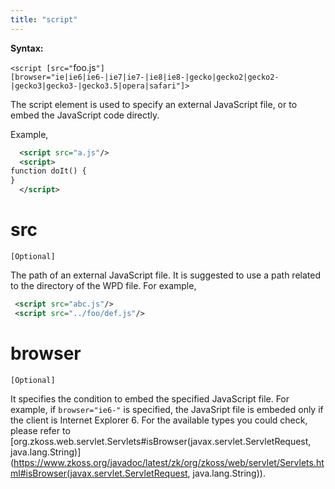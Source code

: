```yaml
---
title: "script"
---
```


**Syntax:**

`<script [src="`foo.js`"]`  
`[browser="ie|ie6|ie6-|ie7|ie7-|ie8|ie8-|gecko|gecko2|gecko2-|gecko3|gecko3-|gecko3.5|opera|safari"]>`

The script element is used to specify an external JavaScript file, or to
embed the JavaScript code directly.

Example,

```xml
  <script src="a.js"/>
  <script>
function doIt() {
}
  </script>
```

# src

`[Optional]`

The path of an external JavaScript file. It is suggested to use a path
related to the directory of the WPD file. For example,

```xml
 <script src="abc.js"/>
 <script src="../foo/def.js"/>
```

# browser

`[Optional]`

It specifies the condition to embed the specified JavaScript file. For
example, if `browser="ie6-"` is specified, the JavaSript file is embeded
only if the client is Internet Explorer 6. For the available types you
could check, please refer to
[org.zkoss.web.servlet.Servlets#isBrowser(javax.servlet.ServletRequest, java.lang.String)](https://www.zkoss.org/javadoc/latest/zk/org/zkoss/web/servlet/Servlets.html#isBrowser(javax.servlet.ServletRequest, java.lang.String)).


